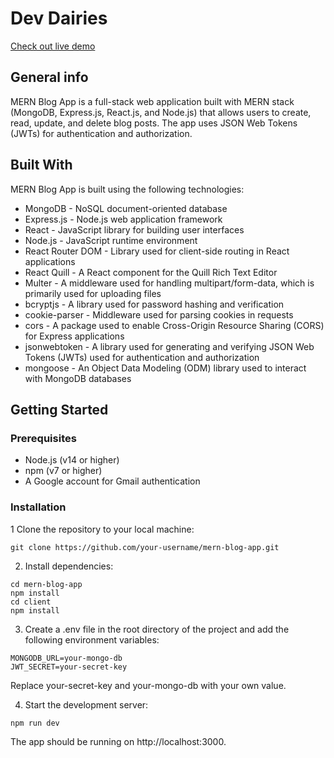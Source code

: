 # Dev Dairies
[Check out live demo](https://mern-blog-app-blue.vercel.app/)
## General info

MERN Blog App is a full-stack web application built with MERN stack (MongoDB, Express.js, React.js, and Node.js) that allows users to create, read, update, and delete blog posts. The app uses JSON Web Tokens (JWTs) for authentication and authorization.

## Built With

MERN Blog App is built using the following technologies:

* MongoDB - NoSQL document-oriented database
* Express.js - Node.js web application framework
* React - JavaScript library for building user interfaces
* Node.js - JavaScript runtime environment
* React Router DOM - Library used for client-side routing in React applications
* React Quill - A React component for the Quill Rich Text Editor
* Multer - A middleware used for handling multipart/form-data, which is primarily used for uploading files
* bcryptjs - A library used for password hashing and verification
* cookie-parser - Middleware used for parsing cookies in requests
* cors - A package used to enable Cross-Origin Resource Sharing (CORS) for Express applications
* jsonwebtoken - A library used for generating and verifying JSON Web Tokens (JWTs) used for authentication and authorization
* mongoose - An Object Data Modeling (ODM) library used to interact with MongoDB databases

## Getting Started
### Prerequisites
* Node.js (v14 or higher)
* npm (v7 or higher)
* A Google account for Gmail authentication

### Installation
1 Clone the repository to your local machine:
```
git clone https://github.com/your-username/mern-blog-app.git
```
2. Install dependencies:
```
cd mern-blog-app
npm install
cd client
npm install
```
3. Create a .env file in the root directory of the project and add the following environment variables:
```
MONGODB_URL=your-mongo-db
JWT_SECRET=your-secret-key
```
Replace your-secret-key and your-mongo-db with your own value.

4. Start the development server:
```
npm run dev
```
The app should be running on http://localhost:3000.
